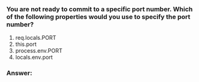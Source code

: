 ### You are not ready to commit to a specific port number. Which of the following properties would you use to specify the port number?

1. req.locals.PORT
1. this.port
1. process.env.PORT
1. locals.env.port

### Answer: